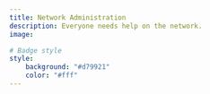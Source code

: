 ```yaml
---
title: Network Administration 
description: Everyone needs help on the network. 
image:

# Badge style
style:
    background: "#d79921"
    color: "#fff"
---
```




